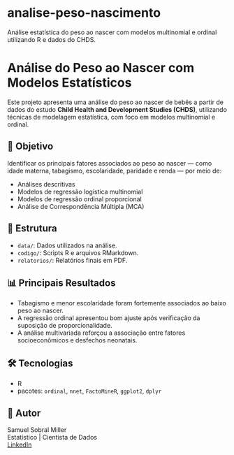 # analise-peso-nascimento
Análise estatística do peso ao nascer com modelos multinomial e ordinal utilizando R e dados do CHDS.

# Análise do Peso ao Nascer com Modelos Estatísticos

Este projeto apresenta uma análise do peso ao nascer de bebês a partir de dados do estudo **Child Health and Development Studies (CHDS)**, utilizando técnicas de modelagem estatística, com foco em modelos multinomial e ordinal.

## 📌 Objetivo

Identificar os principais fatores associados ao peso ao nascer — como idade materna, tabagismo, escolaridade, paridade e renda — por meio de:

- Análises descritivas
- Modelos de regressão logística multinomial
- Modelos de regressão ordinal proporcional
- Análise de Correspondência Múltipla (MCA)

## 📂 Estrutura

- `data/`: Dados utilizados na análise.
- `codigo/`: Scripts R e arquivos RMarkdown.
- `relatorios/`: Relatórios finais em PDF.

## 📊 Principais Resultados

- Tabagismo e menor escolaridade foram fortemente associados ao baixo peso ao nascer.
- A regressão ordinal apresentou bom ajuste após verificação da suposição de proporcionalidade.
- A análise multivariada reforçou a associação entre fatores socioeconômicos e desfechos neonatais.

## 🛠️ Tecnologias

- R
- pacotes: `ordinal`, `nnet`, `FactoMineR`, `ggplot2`, `dplyr`

## 👤 Autor

Samuel Sobral Miller  
Estatístico | Cientista de Dados  
[LinkedIn]((https://www.linkedin.com/in/samuelsmiller/))  
